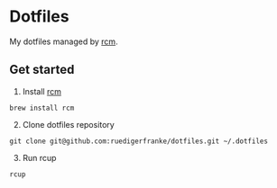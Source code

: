 # Dotfiles

My dotfiles managed by [rcm](https://github.com/thoughtbot/rcm).

## Get started

1. Install [rcm](https://github.com/thoughtbot/rcm)
```
brew install rcm
```

2. Clone dotfiles repository
```
git clone git@github.com:ruedigerfranke/dotfiles.git ~/.dotfiles
```

3. Run rcup
```
rcup
```
